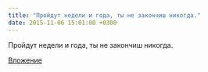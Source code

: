 ```yaml
---
title: "Пройдут недели и года, ты не закончиш никогда."
date: 2015-11-06 15:01:00 +0300
---
```


Пройдут недели и года, ты не закончиш никогда.

[Вложение](/assets/vk_photos/2/rW86Nk16LgE.jpg)
